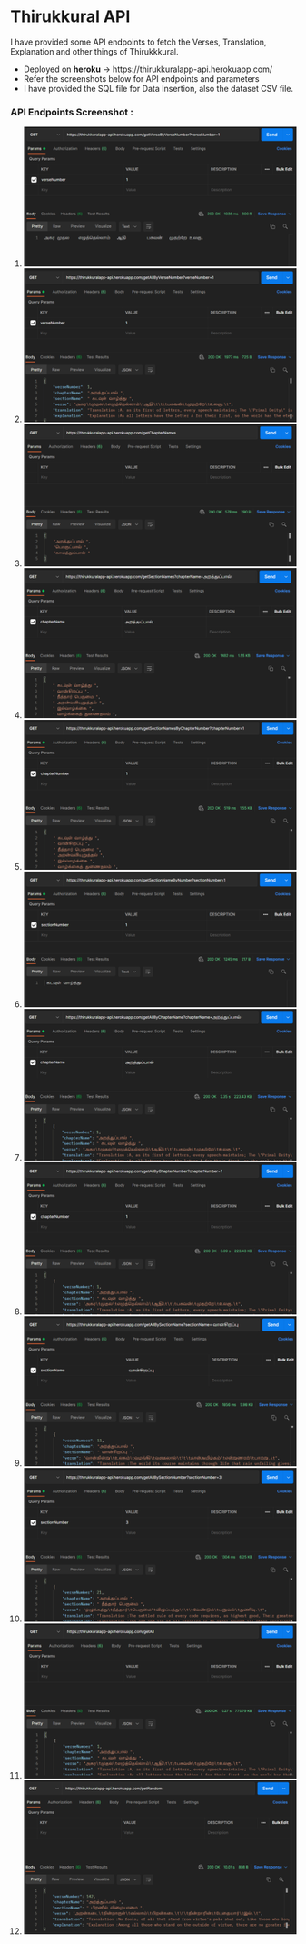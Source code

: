 <h1>Thirukkural API</h1>
<p>I have provided some API endpoints to fetch the Verses, Translation, Explanation and other things of Thirukkkural. </p>
<ul>
    <li>
        Deployed on <b>heroku</b> -> https://thirukkuralapp-api.herokuapp.com/
    </li>
    <li>
        Refer the screenshots below for API endpoints and parameters
    </li>
    <li>
        I have provided the SQL file for Data Insertion, also the dataset CSV file.
    </li>
</ul>

<h3>API Endpoints Screenshot : </h3>
<ol>
    <li>
        <img src="readme/getVerseByVerseNumber.png" alt="getVerseByVerseNumber" >
    </li>
    <li>
        <img src="readme/getAllByVerseNumber.png" alt="getAllByVerseNumber" >
    </li>
    <li>
        <img src="readme/getChapterNames.png" alt="getChapterNames" >
    </li>
    <li>
        <img src="readme/getSectionNames.png" alt="getSectionNames" >
    </li>
    <li>
        <img src="readme/getSectionNamesByChapterNumber.png" alt="getSectionNamesByChapterNumber" >
    </li>
    <li>
        <img src="readme/getSectionNameByNumber.png" alt="getSectionNameByNumber" >
    </li>
    <li>
        <img src="readme/getAllByChapterName.png" alt="getAllByChapterName" >
    </li>
    <li>
        <img src="readme/getAllByChapterNumber.png" alt="getAllByChapterNumber" >
    </li>
    <li>
        <img src="readme/getAllBySectionName.png" alt="getAllBySectionName" >
    </li>
    <li>
        <img src="readme/getAllBySectionNumber.png" alt="getAllBySectionNumber" >
    </li>
    <li>
        <img src="readme/getAll.png" alt="getAll" >
    </li>
    <li>
        <img src="readme/getRandom.png" alt="getRandom" >
    </li>
</ol>
